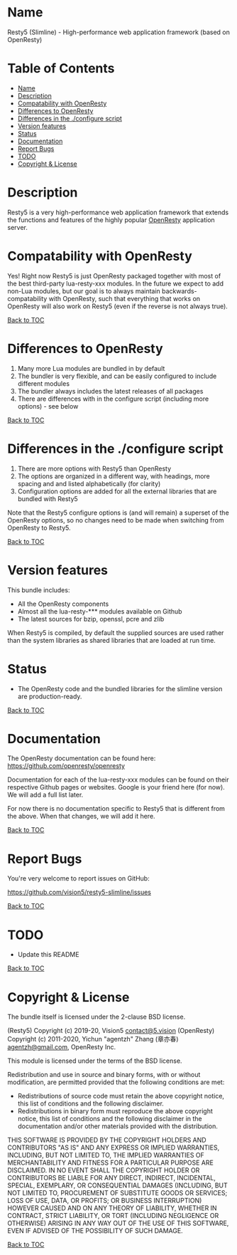 Name
====

Resty5 (Slimline) - High-performance web application framework (based on OpenResty)

Table of Contents
=================

* [Name](#name)
* [Description](#description)
* [Compatability with OpenResty](#compatability-with-openresty)
* [Differences to OpenResty](#differences-to-openresty)
* [Differences in the ./configure script](#differences-in-the-configure-script)
* [Version features](#version-features)
* [Status](#status)
* [Documentation](#documentation)
* [Report Bugs](#report-bugs)
* [TODO](#todo)
* [Copyright & License](#copyright--license)

Description
===========

Resty5 is a very high-performance web application framework that extends the functions
and features of the highly popular [OpenResty](https://github.com/openresty/openresty) 
application server.

Compatability with OpenResty
===========================

Yes! Right now Resty5 is just OpenResty packaged together with most of the best third-party
lua-resty-xxx modules. In the future we expect to add non-Lua modules, but our goal is to always 
maintain backwards-compatability with OpenResty, such that everything that works on OpenResty will 
also work on Resty5 (even if the reverse is not always true).

[Back to TOC](#table-of-contents)

Differences to OpenResty
========================

1. Many more Lua modules are bundled in by default
2. The bundler is very flexible, and can be easily configured to include different modules
3. The bundler always includes the latest releases of all packages
4. There are differences with in the configure script (including more options) - see below

[Back to TOC](#table-of-contents)

Differences in the ./configure script
=====================================

1. There are more options with Resty5 than OpenResty
2. The options are organized in a different way, with headings, more spacing and and listed alphabetically (for clarity)
3. Configuration options are added for all the external libraries that are bundled with Resty5

Note that the Resty5 configure options is (and will remain) a superset of the OpenResty 
options, so no changes need to be made when switching from OpenResty to Resty5.

[Back to TOC](#table-of-contents)

Version features
================

This bundle includes:

- All the OpenResty components
- Almost all the lua-resty-*** modules available on Github
- The latest sources for bzip, openssl, pcre and zlib

When Resty5 is compiled, by default the supplied sources are used rather than the system libraries
as shared libraries that are loaded at run time.

Status
======

- The OpenResty code and the bundled libraries for the slimline version are production-ready.

[Back to TOC](#table-of-contents)

Documentation
=============

The OpenResty documentation can be found here: https://github.com/openresty/openresty

Documentation for each of the lua-resty-xxx modules can be found on their respective 
Github pages or websites. Google is your friend here (for now). We will add a full list later.

For now there is no documentation specific to Resty5 that is different from the above.
When that changes, we will add it here.

[Back to TOC](#table-of-contents)

Report Bugs
===========

You're very welcome to report issues on GitHub:

https://github.com/vision5/resty5-slimline/issues

[Back to TOC](#table-of-contents)

TODO
====

- Update this README

[Back to TOC](#table-of-contents)

Copyright & License
===================

The bundle itself is licensed under the 2-clause BSD license.

(Resty5) Copyright (c) 2019-20, Vision5 <contact@5.vision> 
(OpenResty) Copyright (c) 2011-2020, Yichun "agentzh" Zhang (章亦春) <agentzh@gmail.com>, OpenResty Inc.

This module is licensed under the terms of the BSD license.

Redistribution and use in source and binary forms, with or without
modification, are permitted provided that the following conditions are
met:

* Redistributions of source code must retain the above copyright notice, this list of conditions and the following disclaimer.
* Redistributions in binary form must reproduce the above copyright notice, this list of conditions and the following disclaimer in the documentation and/or other materials provided with the distribution.

THIS SOFTWARE IS PROVIDED BY THE COPYRIGHT HOLDERS AND CONTRIBUTORS "AS
IS" AND ANY EXPRESS OR IMPLIED WARRANTIES, INCLUDING, BUT NOT LIMITED
TO, THE IMPLIED WARRANTIES OF MERCHANTABILITY AND FITNESS FOR A
PARTICULAR PURPOSE ARE DISCLAIMED. IN NO EVENT SHALL THE COPYRIGHT
HOLDER OR CONTRIBUTORS BE LIABLE FOR ANY DIRECT, INDIRECT, INCIDENTAL,
SPECIAL, EXEMPLARY, OR CONSEQUENTIAL DAMAGES (INCLUDING, BUT NOT LIMITED
TO, PROCUREMENT OF SUBSTITUTE GOODS OR SERVICES; LOSS OF USE, DATA, OR
PROFITS; OR BUSINESS INTERRUPTION) HOWEVER CAUSED AND ON ANY THEORY OF
LIABILITY, WHETHER IN CONTRACT, STRICT LIABILITY, OR TORT (INCLUDING
NEGLIGENCE OR OTHERWISE) ARISING IN ANY WAY OUT OF THE USE OF THIS
SOFTWARE, EVEN IF ADVISED OF THE POSSIBILITY OF SUCH DAMAGE.

[Back to TOC](#table-of-contents)
